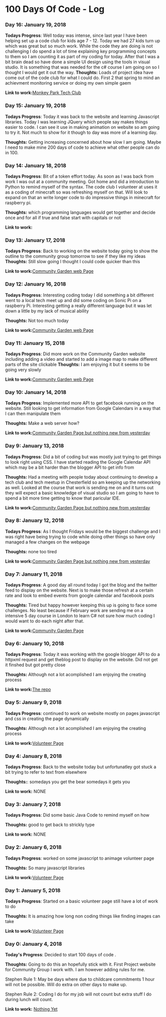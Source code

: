 # 100 Days Of Code - Log

### Day 16: January 19, 2018 

**Todays Progress**: Well today was intense, since last year I have been helping set up a code club for kids age 7 - 12.  Today we had 27 kids turn up which was great but so much work.  While the code they are doing is not challenging I do spend a lot of time explaining key programming concepts to them so I am counting it as part of my coding for today.  After that I was a bit brain dead so have done a simple UI design using the tools in visual studio.  It is something that was needed for the c# course I am going on so I thought I would get it out the way.
**Thoughts:** Loads of project idea have come out of the code club for what I could do.  First 2 that spring to mind an achievment monitoring service or doing my own simple gaem

**Link to work:**[Monkey Park Tech Club ](https://www.facebook.com/pg/chesterfieldmonkeypark)

### Day 15: January 19, 2018 

**Todays Progress**: Today it was back to the website and learning Javascript libraries.  Today I was learning JQuery which people say makes things easier to code.  I can see it use in making animation on website so am going to try it.  Not much to show for it though to day was more of a learning day.

**Thoughts:** Getting increasing concerned about how slow I am going.  Maybe I need to make mine 200 days of code to achieve what other people can do in 100.

### Day 14: January 18, 2018 

**Todays Progress**: Bit of a token effort today.  As soon as I was back from work I was out at a community meeting.  Got home and did a introduction to Python to remind myself of the syntax.  The code club I volunteer at uses it as a coding of minecraft so was refreshing myself on that.  Will look to expand on that an write longer code to do impressive things in minecraft for raspberry pi.

**Thoughts:** which programming languages would get together and decide once and for all if true and false start with capitals or not

**Link to work:**

### Day 13: January 17, 2018 

**Todays Progress**: Back to working on the website today going to show the outline to the community group tomorrow to see if they like my ideas 
**Thoughts:** Still slow going I thought I could code quicker than this

**Link to work:**[Community Garden web Page](https://github.com/Dukeboxz/Inspire-Community-Website/blob/master/communityGardenFrontPage.html)

### Day 12: January 16, 2018 

**Todays Progress**: Interesting coding today I did something a bit different went to a local tech meet up and did some coding on Sonic Pi on a raspberry Pi.  Interesting getting a really different language but it was let down a little by my lack of musical ability

**Thoughts:** Not too much today

**Link to work:**[Community Garden web Page](https://github.com/Dukeboxz/Inspire-Community-Website/blob/master/communityGardenFrontPage.html)

### Day 11: January 15, 2018 

**Todays Progress**: Did more work on the Community Garden website including adding  a video and started to add a image map to make different parts of the site clickable
**Thoughts:** I am enjoying it but it seems to be going very slowly

**Link to work:**[Community Garden web Page](https://github.com/Dukeboxz/Inspire-Community-Website/blob/master/communityGardenFrontPage.html)

### Day 10: January 14, 2018 

**Todays Progress**: Implemented more API to get facebook running on the website.  Still looking to get information from Google Calendars in a way that I can then manipulate them

**Thoughts:** Make a web server how?

**Link to work:**[Community Garden Page but nothing new from yesterday](https://github.com/Dukeboxz/Inspire-Community-Website/blob/master/communityGardenFrontPage.html)

### Day 9: January 13, 2018 

**Todays Progress**: Did a bit of coding but was mostly just trying to get things to look right using CSS.  I have started reading the Google Calendar API which may be a bit harder than the blogger API to get info from 

**Thoughts:** Had a meeting with people today about continuing to develop a tech club and tech meetup in Chesterfield so am keeping up the networking as well.  Looked at the course that work is sending me on and it turns out they will expect a basic knowledge of visual studio so I am going to have to spend a bit more time getting to know that paricular IDE.

**Link to work:**[Community Garden Page but nothing new from yesterday](https://github.com/Dukeboxz/Inspire-Community-Website/blob/master/communityGardenFrontPage.html)

### Day 8: January 12, 2018 

**Todays Progress**: As I thought Fridays would be the biggest challenge and I was right have being trying to code while doing other things so have only managed a few changes on the webpage

**Thoughts:** none too tired

**Link to work:**[Community Garden Page but nothing new from yesterday](https://github.com/Dukeboxz/Inspire-Community-Website/blob/master/communityGardenFrontPage.html)

### Day 7: January 11, 2018 

**Todays Progress**: A good day all round today I got the blog and the twitter feed to display on the website.  Next is to make those refresh at a certain rate and look to embed events from google calendar and facebook posts

**Thoughts:** Tired but happy however keeping this up is going to face some challenges.  No least because if February work are sending me on a intensive 5 day course in London to learn C# not sure how much coding I would want to do each night after that.

**Link to work:**[Community Garden Page](https://github.com/Dukeboxz/Inspire-Community-Website/blob/master/communityGardenFrontPage.html)

### Day 6: January 10, 2018 

**Todays Progress**: Today it was working with the google blogger API to do a httpxml request and get theblog post to display on the website.  Did not get it finshed but got pretty close

**Thoughts:** Although not a lot acomplished I am enjoying the creating process

**Link to work:**[The repo](https://github.com/Dukeboxz/Inspire-Community-Website/blob/master)

### Day 5: January 9, 2018 

**Todays Progress**: continued to work on website mostly on pages javascript and css in creating the page dynamically

**Thoughts:** Although not a lot acomplished I am enjoying the creating process

**Link to work:**[Volunteer Page](https://github.com/Dukeboxz/Inspire-Community-Website/blob/master/volunteer.html)

### Day 4: January 8, 2018 

**Todays Progress**: Back to the website today but unfortunatley got stuck a bit trying to refer to text from elsewhere

**Thoughts:**:  somedays you get the bear somedays it gets you

**Link to work:** NONE



### Day 3: January 7, 2018 

**Todays Progress**: Did some basic Java Code to remind myself on how

**Thoughts:** good to get back to strickly type

**Link to work:** NONE

### Day 2: January 6, 2018 

**Todays Progress**: worked on some javascript to animage volunteer page

**Thoughts:** So many javascript libraries

**Link to work:**[Volunteer Page](https://github.com/Dukeboxz/Inspire-Community-Website/blob/master/volunteer.html)

### Day 1: January 5, 2018 

**Todays Progress**: Started on a basic volunteer page still have a lot of work to do

**Thoughts:** It is amazing how long non coding things like finding images can take

**Link to work:**[Volunteer Page](https://github.com/Dukeboxz/Inspire-Community-Website/blob/master/volunteer.html)
### Day 0: January 4, 2018

**Today's Progress**: Decided to start 100 days of code .

**Thoughts:** Going to do this an hopefully stick with it.  First Project website for Community Group I work with.  I am however adding rules for me.

Stephen Rule 1:  May be days where due to childcare commitments 1 hour will not be possible.  Will do extra on other days to make up.

Stephen Rule 2:  Coding I do for my job will not count but extra stuff I do during lunch will count.

**Link to work:** [Nothing Yet](http://www.example.com)








